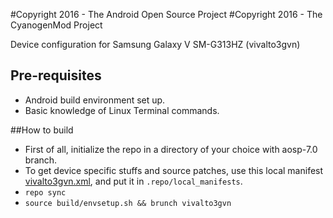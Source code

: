 #Copyright 2016 - The Android Open Source Project
#Copyright 2016 - The CyanogenMod Project

Device configuration for Samsung Galaxy V SM-G313HZ (vivalto3gvn)

## Pre-requisites
* Android build environment set up.
* Basic knowledge of Linux Terminal commands.

##How to build
* First of all, initialize the repo in a directory of your choice with aosp-7.0 branch.
* To get device specific stuffs and source patches, use this local manifest [vivalto3gvn.xml](https://github.com/ngoquang2708/android_local_manifests/blob/aosp-7.0-vivalto3gvn/vivalto3gvn.xml), and put it in `.repo/local_manifests`.
* `repo sync`
* `source build/envsetup.sh && brunch vivalto3gvn`
